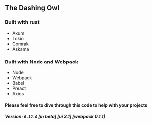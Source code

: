 ## The Dashing Owl

### Built with rust

- Axum
- Tokio
- Comrak
- Askama

### Built with Node and Webpack

- Node
- Webpack
- Babel
- Preact
- Axios

#### Please feel free to dive through this code to help with your projects

##### Version: `0.12.0` [in beta] [ui 3.1] [webpack 0.1.1]

